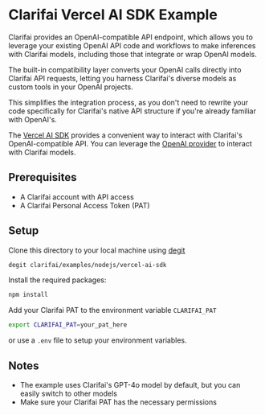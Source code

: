 # Clarifai Vercel AI SDK Example

Clarifai provides an OpenAI-compatible API endpoint, which allows you to leverage your existing OpenAI API code and workflows to make inferences with Clarifai models, including those that integrate or wrap OpenAI models.

The built-in compatibility layer converts your OpenAI calls directly into Clarifai API requests, letting you harness Clarifai's diverse models as custom tools in your OpenAI projects.

This simplifies the integration process, as you don't need to rewrite your code specifically for Clarifai's native API structure if you're already familiar with OpenAI's.

The [Vercel AI SDK](https://ai-sdk.dev/) provides a convenient way to interact with Clarifai's OpenAI-compatible API. You can leverage the [OpenAI provider](https://ai-sdk.dev/providers/ai-sdk-providers/openai) to interact with Clarifai models.

## Prerequisites

- A Clarifai account with API access
- A Clarifai Personal Access Token (PAT)

## Setup

Clone this directory to your local machine using [degit](https://github.com/Rich-Harris/degit)

```bash
degit clarifai/examples/nodejs/vercel-ai-sdk
```

Install the required packages:

```bash
npm install
```

Add your Clarifai PAT to the environment variable `CLARIFAI_PAT`

```bash
export CLARIFAI_PAT=your_pat_here
```

or use a `.env` file to setup your environment variables.

## Notes

- The example uses Clarifai's GPT-4o model by default, but you can easily switch to other models
- Make sure your Clarifai PAT has the necessary permissions
